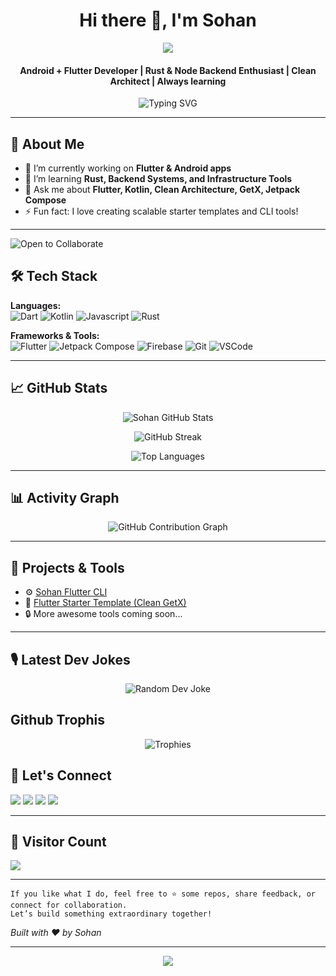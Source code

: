<!-- Banner or Introduction -->

<h1 align="center">Hi there 👋, I'm Sohan</h1>
<p align="center">
  <img src="https://capsule-render.vercel.app/api?type=waving&height=200&color=gradient&text=MD%20Zahidul%20Islam%20Shohan&reversal=true&textBg=false&fontSize=30&fontAlign=50&fontAlignY=25&animation=fadeIn&stroke=ffffff&strokeWidth=0&desc=Mobile%20Application%20Developer&descAlignY=45&fontColor=ffffff&rotate=0"/>
</p>

<h4 
    align="center",
    >
    Android + Flutter Developer | Rust & Node Backend Enthusiast | Clean Architect | Always learning
</h4>

<p align="center">
  <img src="https://readme-typing-svg.herokuapp.com?font=Fira+Code&weight=600&size=18&pause=1000&center=true&lines=Java+%7C+Kotlin+%7C+Flutter+Developer;Clean+Architecture+%7C+MVVM+%7C+GetX+Expert%7C+Pixel+Perfect+UI+Craftsman;Let's+build+something+awesome+together!+💻" alt="Typing SVG" />
</p>


---

## 🚀 About Me

- 🔭 I’m currently working on **Flutter & Android apps**
- 🌱 I’m learning **Rust, Backend Systems, and Infrastructure Tools**
- 💬 Ask me about **Flutter, Kotlin, Clean Architecture, GetX, Jetpack Compose**
- ⚡ Fun fact: I love creating scalable starter templates and CLI tools!

---

![Open to Collaborate](https://img.shields.io/badge/Open%20to-Collaboration-brightgreen?style=for-the-badge&logo=github)


## 🛠️ Tech Stack

**Languages:**  
![Dart](https://img.shields.io/badge/Dart-0175C2?style=for-the-badge&logo=dart&logoColor=white)
![Kotlin](https://img.shields.io/badge/Kotlin-7F52FF?style=for-the-badge&logo=kotlin&logoColor=white)
![Javascript](https://img.shields.io/badge/Javascript-00100?style=for-the-badge&logo=javascript&logoColor=white)
![Rust](https://img.shields.io/badge/Rust-000000?style=for-the-badge&logo=rust&logoColor=white)


**Frameworks & Tools:**  
![Flutter](https://img.shields.io/badge/Flutter-02569B?style=for-the-badge&logo=flutter&logoColor=white)
![Jetpack Compose](https://img.shields.io/badge/Jetpack_Compose-4285F4?style=for-the-badge&logo=android&logoColor=white)
![Firebase](https://img.shields.io/badge/Firebase-FFCA28?style=for-the-badge&logo=firebase&logoColor=black)
![Git](https://img.shields.io/badge/Git-F05032?style=for-the-badge&logo=git&logoColor=white)
![VSCode](https://img.shields.io/badge/VS_Code-007ACC?style=for-the-badge&logo=visual-studio-code&logoColor=white)

---

## 📈 GitHub Stats

<p align="center">
  <img src="https://github-readme-stats.vercel.app/api?username=sohan-14&show_icons=true&theme=dracula" alt="Sohan GitHub Stats"/>
</p>

<p align="center">
  <img src="https://github-readme-streak-stats.herokuapp.com/?user=sohan-14&theme=dracula" alt="GitHub Streak"/>
</p>

<p align="center">
  <img src="https://github-readme-stats.vercel.app/api/top-langs/?username=sohan-14&layout=compact&theme=dracula" alt="Top Languages"/>
</p>

---

## 📊 Activity Graph

<p align="center">
  <img src="https://github-readme-activity-graph.vercel.app/graph?username=sohan-14&theme=dracula" alt="GitHub Contribution Graph"/>
</p>

---

## 🎯 Projects & Tools

- ⚙️ [Sohan Flutter CLI](https://github.com/Sohan-14/sohan_flutter_cli)
- 🧱 [Flutter Starter Template (Clean GetX)](https://github.com/Sohan-14/sohan_starter_temp_clean_getx)
- 🔒 More awesome tools coming soon...

---

## 🎙️ Latest Dev Jokes

<p align="center">
  <img src="https://readme-jokes.vercel.app/api?hideBorder" alt="Random Dev Joke"/>
</p>

## Github Trophis

<p align="center">
  <img src="https://github-profile-trophy.vercel.app/?username=sohan-14&theme=dracula&no-bg=true&no-frame=true" alt="Trophies" />
</p>


## 🧭 Let's Connect

<p align="start">
 <a href="https://zis-softworks.vercel.app" target="_blank"><img src="https://img.shields.io/badge/Portfolio-%230077B.svg?logo=browser&logoColor=white" /></a>
  <a href="https://linkedin.com/in/md-zahidul-islam-shohan" target="_blank"><img src="https://img.shields.io/badge/LinkedIn-%230077B5.svg?logo=linkedin&logoColor=white" /></a>
  <a href="https://facebook.com/sohanakondo.03" target="_blank"><img src="https://img.shields.io/badge/Facebook-%231877F2.svg?logo=Facebook&logoColor=white" /></a>
  <a href="https://instagram.com/_sohan_3860" target="_blank"><img src="https://img.shields.io/badge/Instagram-%23E4405F.svg?logo=Instagram&logoColor=white" /></a>
</p>

---

## 🧮 Visitor Count

![](https://komarev.com/ghpvc/?username=sohan-14&color=brightgreen)

---
    If you like what I do, feel free to ⭐️ some repos, share feedback, or connect for collaboration.  
    Let’s build something extraordinary together!
*Built with ❤️ by Sohan*

---
<p align="center">
  <img src="https://capsule-render.vercel.app/api?type=waving&color=gradient&height=100&section=footer"/>
</p>
